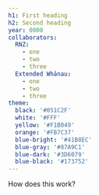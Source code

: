 ```yaml
---
h1: First heading
h2: Second heading
year: 0000
collaborators:
  RNZ:
    - one
    - two
    - three
  Extended Whānau:
    - one
    - two
    - three
theme:
  black: '#051C2F'
  white: '#FFF'
  yellow: '#F1B049'
  orange: '#FB7C37'
  blue-bright: '#41B8EC'
  blue-gray: '#87A9C1'
  blue-dark: '#3D6079'
  blue-black: '#173752'
---
```


<script lang="ts">
  import Test from "../../components/test.svelte";
</script>

How does this work?

<Test theme={theme} />
